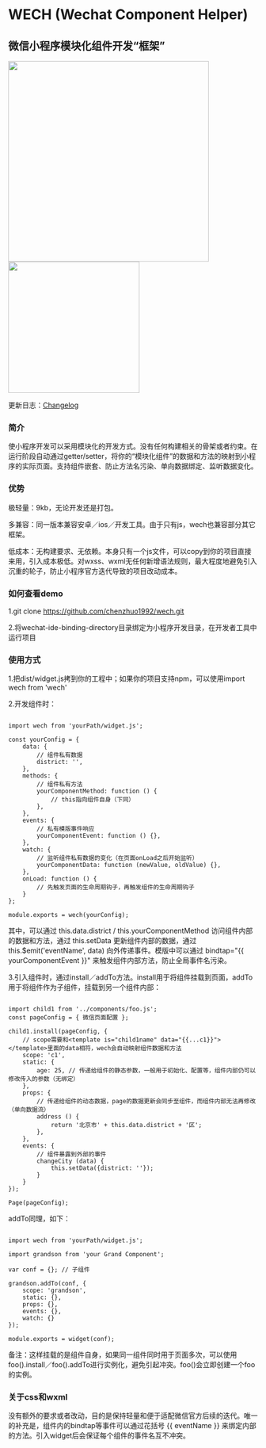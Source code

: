 # WECH (Wechat Component Helper)

## 微信小程序模块化组件开发“框架”

<img width="405" src="https://raw.githubusercontent.com/chenzhuo1992/wech/master/screenshots/1.png">
<img width="265" src="https://raw.githubusercontent.com/chenzhuo1992/wech/master/screenshots/2.png">

更新日志：[Changelog](https://github.com/chenzhuo1992/wech/blob/master/CHANGELOG.md) 

### 简介

使小程序开发可以采用模块化的开发方式。没有任何构建相关的骨架或者约束。在运行阶段自动通过getter/setter，将你的“模块化组件”的数据和方法的映射到小程序的实际页面。支持组件嵌套、防止方法名污染、单向数据绑定、监听数据变化。

### 优势

极轻量：9kb，无论开发还是打包。

多兼容：同一版本兼容安卓／ios／开发工具。由于只有js，wech也兼容部分其它框架。

低成本：无构建要求、无依赖。本身只有一个js文件，可以copy到你的项目直接来用，引入成本极低。对wxss、wxml无任何新增语法规则，最大程度地避免引入沉重的轮子，防止小程序官方迭代导致的项目改动成本。

### 如何查看demo

1.git clone https://github.com/chenzhuo1992/wech.git

2.将wechat-ide-binding-directory目录绑定为小程序开发目录，在开发者工具中运行项目

### 使用方式

1.把dist/widget.js拷到你的工程中；如果你的项目支持npm，可以使用import wech from 'wech'

2.开发组件时：

```

import wech from 'yourPath/widget.js';

const yourConfig = {
    data: {
        // 组件私有数据
        district: '',
    },
    methods: {
        // 组件私有方法
        yourComponentMethod: function () {
            // this指向组件自身（下同）
        },
    },
    events: {
        // 私有模版事件响应
        yourComponentEvent: function () {},
    },
    watch: {
        // 监听组件私有数据的变化（在页面onLoad之后开始监听）
        yourComponentData: function (newValue, oldValue) {},
    },
    onLoad: function () {
        // 先触发页面的生命周期钩子，再触发组件的生命周期钩子
    }
};

module.exports = wech(yourConfig);

```

其中，可以通过 this.data.district / this.yourComponentMethod 访问组件内部的数据和方法，通过 this.setData 更新组件内部的数据，通过 this.$emit('eventName', data) 向外传递事件。模版中可以通过 bindtap="{{ yourComponentEvent }}" 来触发组件内部方法，防止全局事件名污染。

3.引入组件时，通过install／addTo方法。install用于将组件挂载到页面，addTo用于将组件作为子组件，挂载到另一个组件内部：

```

import child1 from '../components/foo.js';
const pageConfig = { 微信页面配置 };

child1.install(pageConfig, {
    // scope需要和<template is="child1name" data="{{...c1}}"></template>里面的data相符，wech会自动映射组件数据和方法
    scope: 'c1',
    static: {
        age: 25, // 传递给组件的静态参数，一般用于初始化、配置等，组件内部仍可以修改传入的参数（无绑定）
    },
    props: {
        // 传递给组件的动态数据，page的数据更新会同步至组件，而组件内部无法再修改（单向数据流）
        address () {
            return '北京市' + this.data.district + '区';
        },
    },
    events: {
        // 组件暴露到外部的事件
        changeCity (data) {
            this.setData({district: ''});
        }
    }
});

Page(pageConfig);

```

addTo同理，如下：

```

import wech from 'yourPath/widget.js';

import grandson from 'your Grand Component';

var conf = {}; // 子组件

grandson.addTo(conf, {
    scope: 'grandson',
    static: {},
    props: {},
    events: {},
    watch: {}
});

module.exports = widget(conf);

```

备注：这样挂载的是组件自身，如果同一组件同时用于页面多次，可以使用foo().install／foo().addTo进行实例化，避免引起冲突。foo()会立即创建一个foo的实例。

### 关于css和wxml

没有额外的要求或者改动，目的是保持轻量和便于适配微信官方后续的迭代。唯一的补充是，组件内的bindtap等事件可以通过花括号 {{ eventName }} 来绑定内部的方法。引入widget后会保证每个组件的事件名互不冲突。

